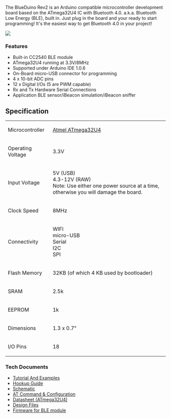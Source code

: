 The BlueDuino Rev2 is an Arduino compatible microcontroller development
board based on the ATmega32U4 IC with Bluetooth 4.0. a.k.a. Bluetooth
Low Energy (BLE), built in. Just plug in the board and your ready to
start programming\! It's the easiest way to get Bluetooth 4.0 in your
project\!

<img src="http://7fvk57.com1.z0.glb.clouddn.com/blueduino_2.jpg-640.jpg">

### Features

  - Built-in CC2540 BLE module
  - ATmega32U4 running at 3.3V/8MHz
  - Supported under Arduino IDE 1.0.6
  - On-Board micro-USB connector for programming
  - 4 x 10-bit ADC pins
  - 12 x Digital I/Os (5 are PWM capable)
  - Rx and Tx Hardware Serial Connections
  - Application BLE sensor/iBeacon simulation/iBeacon sniffer

## Specification

<table>
<tbody>
<tr class="odd">
<td><p>Microcontroller</p></td>
<td><p><a href="http://www.atmel.com/devices/atmega32u4.aspx">Atmel ATmega32U4</a></p></td>
</tr>
<tr class="even">
<td><p>Operating Voltage</p></td>
<td><p>3.3V</p></td>
</tr>
<tr class="odd">
<td><p>Input Voltage</p></td>
<td><p>5V (USB)<br />
4.3-12V (RAW)<br />
Note: Use either one power source at a time, otherwise you will damage the board.</p></td>
</tr>
<tr class="even">
<td><p>Clock Speed</p></td>
<td><p>8MHz</p></td>
</tr>
<tr class="odd">
<td><p>Connectivity</p></td>
<td><p>WIFI<br />
micro-USB<br />
Serial<br />
I2C<br />
SPI</p></td>
</tr>
<tr class="even">
<td><p>Flash Memory</p></td>
<td><p>32KB (of which 4 KB used by bootloader)</p></td>
</tr>
<tr class="odd">
<td><p>SRAM</p></td>
<td><p>2.5k</p></td>
</tr>
<tr class="even">
<td><p>EEPROM</p></td>
<td><p>1k</p></td>
</tr>
<tr class="odd">
<td><p>Dimensions</p></td>
<td><p>1.3 x 0.7&quot;</p></td>
</tr>
<tr class="even">
<td><p>I/O Pins</p></td>
<td><p>18</p></td>
</tr>
<tr class="odd">
</tr>
</tbody>
</table>

### Tech Documents

  - [Tutorial And Examples](/BlueDuino_Rev2_Tutorial "wikilink")
  - [Hookup
    Guide](/BlueDuino_Rev2_Hookup_Guide "wikilink")
  - [Schematic](https://github.com/AprilBrother/BlueDuino/raw/master/docs/schematic/blueduino-r2.pdf)
  - [AT Command & Configuration](/Firmware/ZeroBeacon "wikilink")
  - [Datasheet
    (ATmega32U4)](http://dlnmh9ip6v2uc.cloudfront.net/datasheets/Dev/Arduino/Boards/ATMega32U4.pdf)
  - [Design Files](https://github.com/AprilBrother/BlueDuino)
  - [Firmware for BLE module](/BlueDuino#Firmware "wikilink")